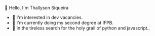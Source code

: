 👋 Hello, I'm Thallyson Siqueira
- 👀 I'm interested in dev vacancies.
- 🌱 I'm currently doing my second degree at IFPB.
- 🔭 In the tireless search for the holy grail of python and javascript..
<!---
Thallyson-Yakko/Thallyson-Yakko is a ✨ special ✨ repository because its `README.md` (this file) appears on your GitHub profile.
You can click the Preview link to take a look at your changes.
--->
